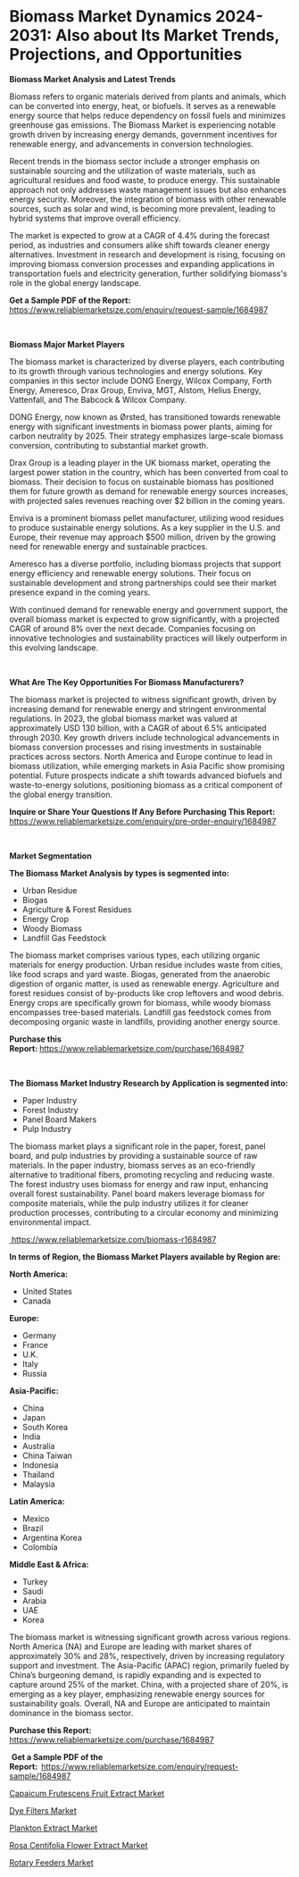 <p><h1>Biomass Market Dynamics 2024-2031: Also about Its Market Trends, Projections, and Opportunities</h1></p><p><strong>Biomass Market Analysis and Latest Trends</strong></p>
<p><p>Biomass refers to organic materials derived from plants and animals, which can be converted into energy, heat, or biofuels. It serves as a renewable energy source that helps reduce dependency on fossil fuels and minimizes greenhouse gas emissions. The Biomass Market is experiencing notable growth driven by increasing energy demands, government incentives for renewable energy, and advancements in conversion technologies.</p><p>Recent trends in the biomass sector include a stronger emphasis on sustainable sourcing and the utilization of waste materials, such as agricultural residues and food waste, to produce energy. This sustainable approach not only addresses waste management issues but also enhances energy security. Moreover, the integration of biomass with other renewable sources, such as solar and wind, is becoming more prevalent, leading to hybrid systems that improve overall efficiency.</p><p>The market is expected to grow at a CAGR of 4.4% during the forecast period, as industries and consumers alike shift towards cleaner energy alternatives. Investment in research and development is rising, focusing on improving biomass conversion processes and expanding applications in transportation fuels and electricity generation, further solidifying biomass's role in the global energy landscape.</p></p>
<p><strong>Get a Sample PDF of the Report:&nbsp;</strong> <a href="https://www.reliablemarketsize.com/enquiry/request-sample/1684987?utm_campaign=1103&utm_medium=2&utm_source=Github&utm_content=ia&utm_term=16102024&utm_id=biomass">https://www.reliablemarketsize.com/enquiry/request-sample/1684987</a></p>
<p>&nbsp;</p>
<p><strong>Biomass Major Market Players</strong></p>
<p><p>The biomass market is characterized by diverse players, each contributing to its growth through various technologies and energy solutions. Key companies in this sector include DONG Energy, Wilcox Company, Forth Energy, Ameresco, Drax Group, Enviva, MGT, Alstom, Helius Energy, Vattenfall, and The Babcock & Wilcox Company.</p><p>DONG Energy, now known as Ørsted, has transitioned towards renewable energy with significant investments in biomass power plants, aiming for carbon neutrality by 2025. Their strategy emphasizes large-scale biomass conversion, contributing to substantial market growth.</p><p>Drax Group is a leading player in the UK biomass market, operating the largest power station in the country, which has been converted from coal to biomass. Their decision to focus on sustainable biomass has positioned them for future growth as demand for renewable energy sources increases, with projected sales revenues reaching over $2 billion in the coming years.</p><p>Enviva is a prominent biomass pellet manufacturer, utilizing wood residues to produce sustainable energy solutions. As a key supplier in the U.S. and Europe, their revenue may approach $500 million, driven by the growing need for renewable energy and sustainable practices.</p><p>Ameresco has a diverse portfolio, including biomass projects that support energy efficiency and renewable energy solutions. Their focus on sustainable development and strong partnerships could see their market presence expand in the coming years.</p><p>With continued demand for renewable energy and government support, the overall biomass market is expected to grow significantly, with a projected CAGR of around 8% over the next decade. Companies focusing on innovative technologies and sustainability practices will likely outperform in this evolving landscape.</p></p>
<p>&nbsp;</p>
<p><strong>What Are The Key Opportunities For Biomass Manufacturers?</strong></p>
<p><p>The biomass market is projected to witness significant growth, driven by increasing demand for renewable energy and stringent environmental regulations. In 2023, the global biomass market was valued at approximately USD 130 billion, with a CAGR of about 6.5% anticipated through 2030. Key growth drivers include technological advancements in biomass conversion processes and rising investments in sustainable practices across sectors. North America and Europe continue to lead in biomass utilization, while emerging markets in Asia Pacific show promising potential. Future prospects indicate a shift towards advanced biofuels and waste-to-energy solutions, positioning biomass as a critical component of the global energy transition.</p></p>
<p><strong>Inquire or Share Your Questions If Any Before Purchasing This Report:</strong> <a href="https://www.reliablemarketsize.com/enquiry/pre-order-enquiry/1684987?utm_campaign=1103&utm_medium=2&utm_source=Github&utm_content=ia&utm_term=16102024&utm_id=biomass">https://www.reliablemarketsize.com/enquiry/pre-order-enquiry/1684987</a></p>
<p>&nbsp;</p>
<p><strong>Market Segmentation</strong></p>
<p><strong>The Biomass Market Analysis by types is segmented into:</strong></p>
<p><ul><li>Urban Residue</li><li>Biogas</li><li>Agriculture & Forest Residues</li><li>Energy Crop</li><li>Woody Biomass</li><li>Landfill Gas Feedstock</li></ul></p>
<p><p>The biomass market comprises various types, each utilizing organic materials for energy production. Urban residue includes waste from cities, like food scraps and yard waste. Biogas, generated from the anaerobic digestion of organic matter, is used as renewable energy. Agriculture and forest residues consist of by-products like crop leftovers and wood debris. Energy crops are specifically grown for biomass, while woody biomass encompasses tree-based materials. Landfill gas feedstock comes from decomposing organic waste in landfills, providing another energy source.</p></p>
<p><strong>Purchase this Report:&nbsp;</strong><a href="https://www.reliablemarketsize.com/purchase/1684987?utm_campaign=1103&utm_medium=2&utm_source=Github&utm_content=ia&utm_term=16102024&utm_id=biomass">https://www.reliablemarketsize.com/purchase/1684987</a></p>
<p>&nbsp;</p>
<p><strong>The Biomass Market Industry Research by Application is segmented into:</strong></p>
<p><ul><li>Paper Industry</li><li>Forest Industry</li><li>Panel Board Makers</li><li>Pulp Industry</li></ul></p>
<p><p>The biomass market plays a significant role in the paper, forest, panel board, and pulp industries by providing a sustainable source of raw materials. In the paper industry, biomass serves as an eco-friendly alternative to traditional fibers, promoting recycling and reducing waste. The forest industry uses biomass for energy and raw input, enhancing overall forest sustainability. Panel board makers leverage biomass for composite materials, while the pulp industry utilizes it for cleaner production processes, contributing to a circular economy and minimizing environmental impact.</p></p>
<p><a href="https://www.reliablemarketsize.com/biomass-r1684987?utm_campaign=1103&utm_medium=2&utm_source=Github&utm_content=ia&utm_term=16102024&utm_id=biomass">&nbsp;https://www.reliablemarketsize.com/biomass-r1684987</a></p>
<p><strong>In terms of Region, the Biomass Market Players available by Region are:</strong></p>
<p>
    <p> <strong> North America: </strong>
        <ul>
            <li>United States</li>
            <li>Canada</li>
        </ul>
        </p> 
    <p> <strong> Europe: </strong>
        <ul>
            <li>Germany</li>
            <li>France</li>
            <li>U.K.</li>
            <li>Italy</li>
            <li>Russia</li>
        </ul>
        </p> 
    <p> <strong> Asia-Pacific: </strong>
        <ul>
            <li>China</li>
            <li>Japan</li>
            <li>South Korea</li>
            <li>India</li>
            <li>Australia</li>
            <li>China Taiwan</li>
            <li>Indonesia</li>
            <li>Thailand</li>
            <li>Malaysia</li>
        </ul>
        </p> 
    <p> <strong> Latin America: </strong>
        <ul>
            <li>Mexico</li>
            <li>Brazil</li>
            <li>Argentina Korea</li>
            <li>Colombia</li>
        </ul>
        </p> 
    <p> <strong> Middle East & Africa: </strong>
        <ul>
            <li>Turkey</li>
            <li>Saudi</li>
            <li>Arabia</li>
            <li>UAE</li>
            <li>Korea</li>
        </ul>
    </p>
    </p>
<p><p>The biomass market is witnessing significant growth across various regions. North America (NA) and Europe are leading with market shares of approximately 30% and 28%, respectively, driven by increasing regulatory support and investment. The Asia-Pacific (APAC) region, primarily fueled by China’s burgeoning demand, is rapidly expanding and is expected to capture around 25% of the market. China, with a projected share of 20%, is emerging as a key player, emphasizing renewable energy sources for sustainability goals. Overall, NA and Europe are anticipated to maintain dominance in the biomass sector.</p></p>
<p><strong>Purchase this Report: </strong><a href="https://www.reliablemarketsize.com/purchase/1684987?utm_campaign=1103&utm_medium=2&utm_source=Github&utm_content=ia&utm_term=16102024&utm_id=biomass">https://www.reliablemarketsize.com/purchase/1684987</a></p>
<p>&nbsp;<strong>Get a Sample PDF of the Report:&nbsp;&nbsp;</strong><a href="https://www.reliablemarketsize.com/enquiry/request-sample/1684987?utm_campaign=1103&utm_medium=2&utm_source=Github&utm_content=ia&utm_term=16102024&utm_id=biomass">https://www.reliablemarketsize.com/enquiry/request-sample/1684987</a></p>
<p><strong></strong></p>
<p><p><a href="https://www.linkedin.com/pulse/capaicum-frutescens-fruit-extract-market-global-regional-analysis-1bvgc?trk=public_post_embed_feed-article-content&utm_campaign=1103&utm_medium=2&utm_source=Github&utm_content=ia&utm_term=16102024&utm_id=biomass">Capaicum Frutescens Fruit Extract Market</a></p><p><a href="https://github.com/lallietva4l/Market-Research-Report-List-1/blob/main/dye-filters-market.md?utm_campaign=1103&utm_medium=2&utm_source=Github&utm_content=ia&utm_term=16102024&utm_id=biomass">Dye Filters Market</a></p><p><a href="https://www.linkedin.com/pulse/plankton-extract-market-segmentation-geographical-regions-qqeff?utm_campaign=1103&utm_medium=2&utm_source=Github&utm_content=ia&utm_term=16102024&utm_id=biomass">Plankton Extract Market</a></p><p><a href="https://www.linkedin.com/pulse/global-rosa-centifolia-flower-extract-117-cagr-forecast-2024-tyn7c?trk=public_post_embed_feed-article-content&utm_campaign=1103&utm_medium=2&utm_source=Github&utm_content=ia&utm_term=16102024&utm_id=biomass">Rosa Centifolia Flower Extract Market</a></p><p><a href="https://github.com/anidillnagatat/Market-Research-Report-List-1/blob/main/rotary-feeders-market.md?utm_campaign=1103&utm_medium=2&utm_source=Github&utm_content=ia&utm_term=16102024&utm_id=biomass">Rotary Feeders Market</a></p></p>